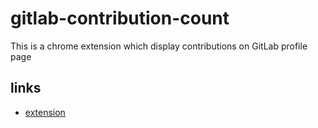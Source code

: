 # gitlab-contribution-count

This is a chrome extension which display contributions on GitLab profile page

## links

- [extension]()
